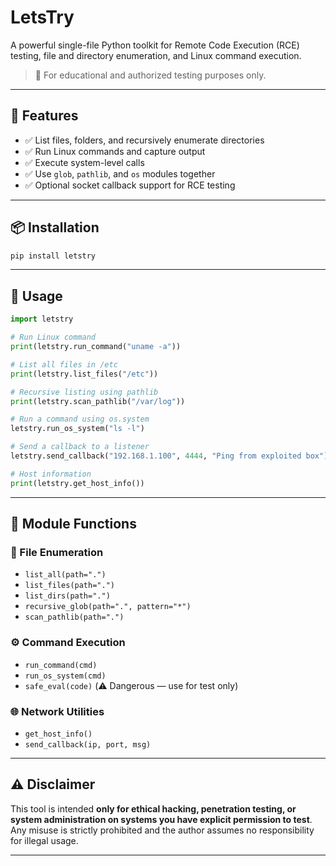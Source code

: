 # LetsTry

A powerful single-file Python toolkit for Remote Code Execution (RCE) testing, file and directory enumeration, and Linux command execution.

> 🚨 For educational and authorized testing purposes only.

---

## 🔧 Features

- ✅ List files, folders, and recursively enumerate directories
- ✅ Run Linux commands and capture output
- ✅ Execute system-level calls
- ✅ Use `glob`, `pathlib`, and `os` modules together
- ✅ Optional socket callback support for RCE testing

---

## 📦 Installation

```bash
pip install letstry
````

---

## 🚀 Usage

```python
import letstry

# Run Linux command
print(letstry.run_command("uname -a"))

# List all files in /etc
print(letstry.list_files("/etc"))

# Recursive listing using pathlib
print(letstry.scan_pathlib("/var/log"))

# Run a command using os.system
letstry.run_os_system("ls -l")

# Send a callback to a listener
letstry.send_callback("192.168.1.100", 4444, "Ping from exploited box")

# Host information
print(letstry.get_host_info())
```

---

## 📁 Module Functions

### 📂 File Enumeration

* `list_all(path=".")`
* `list_files(path=".")`
* `list_dirs(path=".")`
* `recursive_glob(path=".", pattern="*")`
* `scan_pathlib(path=".")`

### ⚙️ Command Execution

* `run_command(cmd)`
* `run_os_system(cmd)`
* `safe_eval(code)` (⚠️ Dangerous — use for test only)

### 🌐 Network Utilities

* `get_host_info()`
* `send_callback(ip, port, msg)`

---


## ⚠️ Disclaimer

This tool is intended **only for ethical hacking, penetration testing, or system administration on systems you have explicit permission to test**. Any misuse is strictly prohibited and the author assumes no responsibility for illegal usage.

---

````

